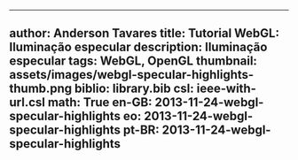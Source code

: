 ------------------------------
author: Anderson Tavares
title: Tutorial WebGL: Iluminação especular
description: Iluminação especular
tags: WebGL, OpenGL
thumbnail: assets/images/webgl-specular-highlights-thumb.png
biblio: library.bib
csl: ieee-with-url.csl
math: True
en-GB: 2013-11-24-webgl-specular-highlights
eo: 2013-11-24-webgl-specular-highlights
pt-BR: 2013-11-24-webgl-specular-highlights
------------------------------
